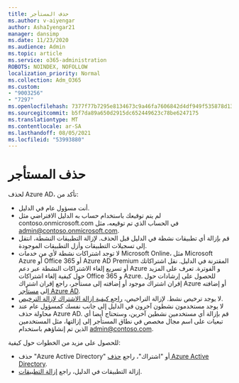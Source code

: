 ```yaml
---
title: حذف المستأجر
ms.author: v-aiyengar
author: AshaIyengar21
manager: dansimp
ms.date: 11/23/2020
ms.audience: Admin
ms.topic: article
ms.service: o365-administration
ROBOTS: NOINDEX, NOFOLLOW
localization_priority: Normal
ms.collection: Adm_O365
ms.custom:
- "9003256"
- "7297"
ms.openlocfilehash: 7377f77b7295e8134673c9a46fa7606842d4df949f535878d13986c6d39d0b5e
ms.sourcegitcommit: b5f7da89a650d2915dc652449623c78be6247175
ms.translationtype: MT
ms.contentlocale: ar-SA
ms.lasthandoff: 08/05/2021
ms.locfileid: "53993880"
---
```

# <a name="delete-tenant"></a>حذف المستأجر

لحذف Azure AD، تأكد من:
- أنت مسؤول عام في الدليل.
- لم يتم توقيعك باستخدام حساب به الدليل الافتراضي مثل contoso.onmicrosoft.com في الحساب الذي تم توقيعه، مثل admin@contoso.onmicrosoft.com.
- قم بإزالة أي تطبيقات نشطة في الدليل قبل الحذف. لإزالة التطبيقات النشطة، انتقل إلى تسجيلات التطبيقات وأزل التطبيقات الموجودة.
- لا توجد اشتراكات نشطة لأي من خدمات Microsoft Online، مثل Microsoft Azure أو Office 365 أو Azure AD Premium المقترنة في الدليل. نقل اشتراكاتك أو تسريع إلغاء الاشتراكات النشطة عبر دعم Azure و الفوترة. تعرف على المزيد حول كيفية إلغاء اشتراكات Office 365 و Azure. للحصول على إرشادات حول إقران اشتراك موجود أو إضافته إلى مستأجر، راجع إقران اشتراك Azure أو إضافته إلى [مستأجر Azure AD](https://docs.microsoft.com/azure/active-directory/fundamentals/active-directory-how-subscriptions-associated-directory).
- لا يوجد ترخيص نشط. لإزالة التراخيص، [راجع كيفية إزالة الاشتراك لإزالة الترخيص](https://docs.microsoft.com/azure/active-directory/enterprise-users/directory-delete-howto#delete-a-subscription).
- لا يوجد مستخدمون نشطون آخرون في الدليل إلى جانب نفسك كمسؤول عام عند محاولة حذف Azure AD. قم بإزالة أي مستخدمين نشطين آخرين، وستحتاج أيضا أي تبعيات على اسم مجال مخصص في نطاق المستأجر إلى إزالتها، مثل المستخدمين الذين تم إنشاؤهم باستخدام admin@contoso.com.

للحصول على مزيد من الخطوات حول كيفية:
- حذف "Azure Active Directory" أو "اشتراك"، راجع [حذف Azure Active Directory](https://docs.microsoft.com/azure/active-directory/users-groups-roles/directory-delete-howto).
- إزالة التطبيقات في الدليل، راجع [إزالة التطبيقات](https://docs.microsoft.com/azure/active-directory/develop/quickstart-remove-app). 
